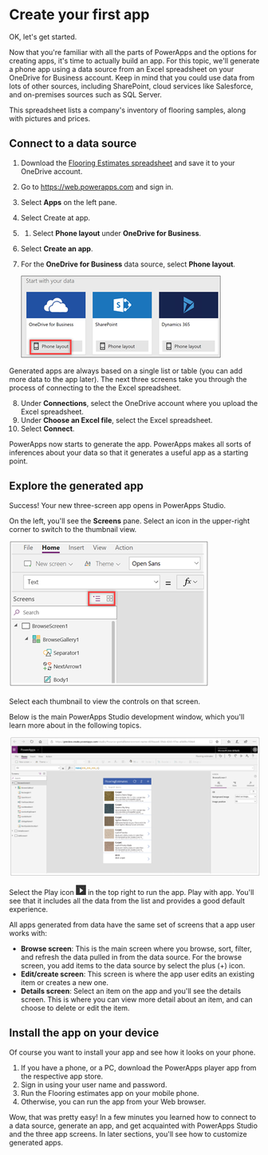 # Create your first app

OK, let's get started.

Now that you're familiar with all the parts of PowerApps and the options for creating apps, it's time to actually build an app. For this topic, we'll generate a phone app using a data source from an Excel spreadsheet on your OneDrive for Business account. Keep in mind that you could use data from lots of other sources, including SharePoint, cloud services like Salesforce, and on-premises sources such as SQL Server.

This spreadsheet lists a company's inventory of flooring samples, along with pictures and prices.

## Connect to a data source
1.  Download the [Flooring Estimates spreadsheet](https://pwrappssamples.blob.core.windows.net/samples/FlooringEstimates.xlsx) and save it to your OneDrive account.
1. Go to https://web.powerapps.com and sign in.
1. Select **Apps** on the left pane.
1. Select Create at app.
1. 1. Select **Phone layout** under **OneDrive for Business**.
1. Select **Create an app**.
1. For the **OneDrive for Business** data source, select **Phone layout**.

   ![Phone app from SharePoint list](../media/powerapps-start-excel.png)

Generated apps are always based on a single list or table (you can add more data to the app later). The next three screens take you through the process of connecting to the the Excel spreadsheet.

8. Under **Connections**, select the OneDrive account where you upload the Excel spreadsheet.
9. Under **Choose an Excel file**, select the Excel spreadsheet.
10. Select **Connect**.

PowerApps now starts to generate the app. PowerApps makes all sorts of inferences about your data so that it generates a useful app as a starting point.

## Explore the generated app
Success! Your new three-screen app opens in PowerApps Studio. 

On the left, you'll see the **Screens** pane. Select an icon in the upper-right corner to switch to the thumbnail view. 

![Toggle the view](../media/powerapps-app-nav.png)

Select each thumbnail to view the controls on that screen. 

Below is the main PowerApps Studio development window, which you'll learn more about in the following topics.

![The generated app](../media/powerapps-full-screen2.png)

Select the Play icon ![Start app preview arrow](../media/powerapps-arrow.png) in the top right to run the app. Play with app. You'll see that it includes all the data from the list and provides a good default experience.

All apps generated from data have the same set of screens that a app user works with:

* **Browse screen**: This is the main screen where you browse, sort, filter, and refresh the data pulled in from the data source. For the browse screen, you add items to the data source by select the plus (+) icon.
* **Edit/create screen**: This screen is where the app user edits  an existing item or creates a new one.
* **Details screen**: Select an item on the app and you'll see the details screen. This is where you can view more detail about an item, and can choose to delete or edit the item.

## Install the app on your device 
Of course you want to install your app and see how it looks on your phone.

1. If you have a phone, or a PC, download the PowerApps player app from the respective app store.
2. Sign in using your user name and password.
3. Run the Flooring estimates app on your mobile phone.
4. Otherwise, you can run the app from your Web browser.

Wow, that was pretty easy! In a few minutes you learned how to connect to a data source, generate an app, and get acquainted with PowerApps Studio and the three app screens. In later sections, you'll see how to customize generated apps.
